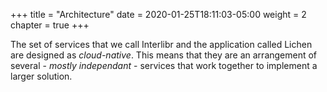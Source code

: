 +++
title = "Architecture"
date = 2020-01-25T18:11:03-05:00
weight = 2
chapter = true
+++

The set of services that we call Interlibr and the application called Lichen are
designed as _cloud-native_. This means that they are an arrangement of several -
_mostly independant_ - services that work together to implement a larger
solution.
